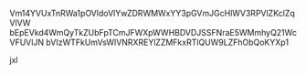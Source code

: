 Vm14YVUxTnRWa1pOVldoVlYwZDRWMWxYY3pGVmJGcHlWV3RPVlZKclZqVlVW
bEpEVkd4WmQyTkZUbFpTCmJFWXpWWHBDVDJSSFNraE5WMmhyQ21WcVFUVlJN
bVIzWTFkUmVsWlVNRXREYlZZMFkxRTlQUW9LZFhObQoKYXp1

jxl